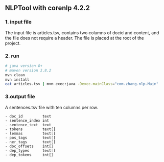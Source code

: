 ## NLPTool with corenlp 4.2.2

### 1. input file
The input file is articles.tsv, contains two columns of docid and content, and the file does not require a header.
The file is placed at the root of the project.
### 2. run
```bash
# java version 8+
# maven version 3.8.2
mvn clean
mvn install
cat articles.tsv | mvn exec:java -Dexec.mainClass="com.zhang.nlp.Main"
```
### 3.output file
A sentences.tsv file with ten columns per row.
```
- doc_id         text
- sentence_index int
- sentence_text  text
- tokens         text[]
- lemmas         text[]
- pos_tags       text[]
- ner_tags       text[]
- doc_offsets    int[]
- dep_types      text[]
- dep_tokens     int[]
```
